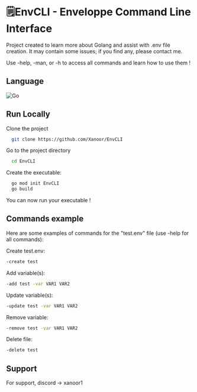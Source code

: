 
# 🗒️EnvCLI - Enveloppe Command Line Interface

Project created to learn more about Golang and assist with .env file creation.
It may contain some issues; if you find any, please contact me.

Use -help, -man, or -h to access all commands and learn how to use them !
## Language
![Go](https://img.shields.io/badge/go-%2300ADD8.svg?style=for-the-badge&logo=go&logoColor=white)
## Run Locally

Clone the project

```bash
  git clone https://github.com/Xanoor/EnvCLI
```

Go to the project directory

```bash
  cd EnvCLI
```

Create the executable:

```bash
  go mod init EnvCLI
  go build
```

You can now run your executable !
## Commands example
Here are some examples of commands for the "test.env" file (use -help for all commands):

Create test.env:
```bash
-create test
```

Add variable(s):
```bash
-add test -var VAR1 VAR2
```

Update variable(s):
```bash
-update test -var VAR1 VAR2
```

Remove variable:
```bash
-remove test -var VAR1 VAR2
```

Delete file:
```bash
-delete test
```
## Support

For support, discord -> xanoor1

